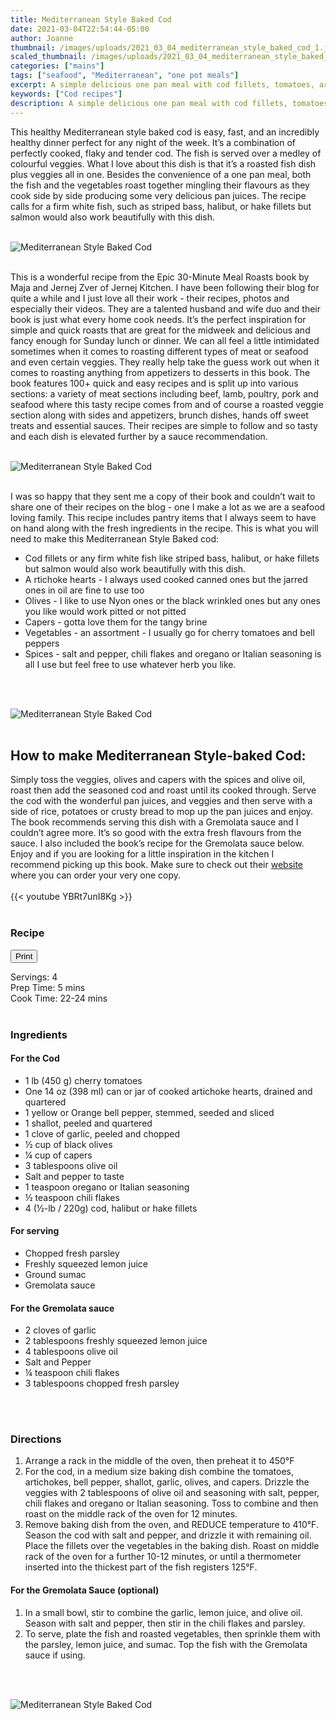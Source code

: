 ```yaml
---
title: Mediterranean Style Baked Cod
date: 2021-03-04T22:54:44-05:00
author: Joanne
thumbnail: /images/uploads/2021_03_04_mediterranean_style_baked_cod_1.jpg
scaled_thumbnail: /images/uploads/2021_03_04_mediterranean_style_baked_cod_0.jpg
categories: ["mains"]
tags: ["seafood", "Mediterranean", "one pot meals"]
excerpt: A simple delicious one pan meal with cod fillets, tomatoes, artichokes, and olives by Jernej Kitchen
keywords: ["Cod recipes"]
description: A simple delicious one pan meal with cod fillets, tomatoes, artichokes, and olives by Jernej Kitchen
---
```

<span class="blog-text">

This healthy Mediterranean style baked cod is easy, fast, and an incredibly healthy dinner perfect for any night of the week. It’s a combination of perfectly cooked, flaky and tender cod. The fish is served over a medley of colourful veggies. What I love about this dish is that it’s a roasted fish dish plus veggies all in one. Besides the convenience of a one pan meal, both the fish and the vegetables roast together mingling their flavours as they cook side by side producing some very delicious pan juices. The recipe calls for a firm white fish, such as striped bass, halibut, or hake fillets but salmon would also work beautifully with this dish. 
</br>
</br>

![Mediterranean Style Baked Cod](/images/uploads/2021_03_04_mediterranean_style_baked_cod_2.jpg)
</br>
</br>

This is a wonderful recipe from the Epic 30-Minute Meal Roasts book by Maja and Jernej Zver of Jernej Kitchen. I have been following their blog for quite a while and I just love all their work - their recipes, photos and especially their videos. They are a talented husband and wife duo and their book is just what every home cook needs. It’s the perfect inspiration for simple and quick roasts that are great for the midweek and delicious and fancy enough for Sunday lunch or dinner. We can all feel a little intimidated sometimes when it comes to roasting different types of meat or seafood and even certain veggies. They really help take the guess work out when it comes to roasting anything from appetizers to desserts in this book. The book features 100+ quick and easy recipes and is split up into various sections: a variety of meat sections including beef, lamb, poultry, pork and seafood where this tasty recipe comes from and of course a roasted veggie section along with sides and appetizers, brunch dishes, hands off sweet treats and essential sauces. Their recipes are simple to follow and so tasty and each dish is elevated further by a sauce recommendation. 
</br>
</br>

![Mediterranean Style Baked Cod](/images/uploads/2021_03_04_mediterranean_style_baked_cod_3.jpg)
</br>
</br>

I was so happy that they sent me a copy of their book and couldn’t wait to share one of their recipes on the blog - one I make a lot as we are a seafood loving family. This recipe includes pantry items that I always seem to have on hand along with the fresh ingredients in the recipe. This is what you will need to make this Mediterranean Style Baked cod:
* Cod fillets or any firm white fish like striped bass, halibut, or hake fillets but salmon would also work beautifully with this dish. 
* A rtichoke hearts - I always used cooked canned ones but the jarred ones in oil are fine to use too 
* Olives - I like to use Nyon ones or the black wrinkled ones but any ones you like would work pitted or not pitted 
* Capers - gotta love them for the tangy brine 
* Vegetables - an assortment - I usually go for cherry tomatoes and bell peppers 
* Spices - salt and pepper, chili flakes and oregano or Italian seasoning is all I use but feel free to use whatever herb you like. 
</br>
</br>

![Mediterranean Style Baked Cod](/images/uploads/2021_03_04_mediterranean_style_baked_cod_4.jpg)
</br>
</br>

## How to make Mediterranean Style-baked Cod:
Simply toss the veggies, olives and capers with the spices and olive oil, roast then add the seasoned cod and roast until its cooked through. Serve the cod with the wonderful pan juices, and veggies and then serve with a side of rice, potatoes or crusty bread to mop up the pan juices and enjoy. The book recommends serving this dish with a Gremolata sauce and I couldn’t agree more. It’s so good with the extra fresh flavours from the sauce. I also included the book’s recipe for the Gremolata sauce below. Enjoy and if you are looking for a little inspiration in the kitchen I recommend picking up this book. Make sure to check out their [website](https://jernejkitchen.com/cookbook) where you can order your very one copy.
</br>
</br>
{{< youtube YBRt7unI8Kg >}}
</br>
</br>
</span>

### Recipe
<div print_button><form>
<input type="button" value="Print" class="btn__print" onClick="window.print()">
</form></div>

<div>Servings: <span itemprop="recipeYield">4</div>
<div>Prep Time: <meta itemprop="prepTime" content="PT5M">5 mins</div>
<div>Cook Time: <meta itemprop="cookTime" content="PT24M">22-24 mins</div>
</br>

### Ingredients
#### For the Cod
* <span itemprop="recipeIngredient">1 lb (450 g) cherry tomatoes</span>
* <span itemprop="recipeIngredient">One 14 oz (398 ml) can or jar of cooked artichoke hearts, drained and quartered</span>
* <span itemprop="recipeIngredient">1 yellow or Orange bell pepper, stemmed, seeded and sliced</span>
* <span itemprop="recipeIngredient">1 shallot, peeled and quartered</span>
* <span itemprop="recipeIngredient">1 clove of garlic, peeled and chopped</span>
* <span itemprop="recipeIngredient">&frac12; cup of black olives</span>
* <span itemprop="recipeIngredient">&frac14; cup of capers</span>
* <span itemprop="recipeIngredient">3 tablespoons olive oil</span>
* <span itemprop="recipeIngredient">Salt and pepper to taste </span>
* <span itemprop="recipeIngredient">1 teaspoon oregano or Italian seasoning</span>
* <span itemprop="recipeIngredient">&frac12; teaspoon chili flakes </span>
* <span itemprop="recipeIngredient">4 (&frac12;-lb / 220g) cod, halibut or hake fillets </span>

#### For serving
* <span itemprop="recipeIngredient">Chopped fresh parsley</span>
* <span itemprop="recipeIngredient">Freshly squeezed lemon juice</span>
* <span itemprop="recipeIngredient">Ground sumac</span>
* <span itemprop="recipeIngredient">Gremolata sauce</span>

#### For the Gremolata sauce
* <span itemprop="recipeIngredient">2 cloves of garlic</span>
* <span itemprop="recipeIngredient">2 tablespoons freshly squeezed lemon juice</span>
* <span itemprop="recipeIngredient">4 tablespoons olive oil</span>
* <span itemprop="recipeIngredient">Salt and Pepper</span>
* <span itemprop="recipeIngredient">&frac14; teaspoon chili flakes</span>
* <span itemprop="recipeIngredient">3 tablespoons chopped fresh parsley</span>
</br>
</br>

### Directions
1. Arrange a rack in the middle of the oven, then preheat it to 450°F
1. For the cod, in a medium size baking dish combine the tomatoes, artichokes, bell pepper, shallot, garlic, olives, and capers. Drizzle the veggies with 2 tablespoons of olive oil and seasoning with salt, pepper, chili flakes and oregano or Italian seasoning. Toss to combine and then roast on the middle rack of the oven for 12 minutes.
1. Remove baking dish from the oven, and REDUCE temperature to 410°F. Season the cod with salt and pepper, and drizzle it with remaining oil. Place the fillets over the vegetables in the baking dish. Roast on middle rack of the oven for a further 10-12 minutes, or until a thermometer inserted into the thickest part of the fish registers 125°F.

#### For the Gremolata Sauce (optional)
1. In a small bowl, stir to combine the garlic, lemon juice, and olive oil. Season with salt and pepper, then stir in the chili flakes and parsley. 
1. To serve, plate the fish and roasted vegetables, then sprinkle them with the parsley, lemon juice, and sumac. Top the fish with the Gremolata sauce if using.
</br>
</br>

![Mediterranean Style Baked Cod](/images/uploads/2021_03_04_mediterranean_style_baked_cod_5.jpg)